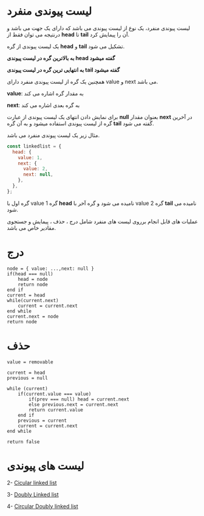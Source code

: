 # لیست پیوندی منفرد

لیست پیوندی منفرد، یک نوع از لیست پیوندی می باشد که دارای یک جهت می باشد و درنتیجه می توان فقط از **head** تا **tail** آن را پیمایش کرد.

یک لیست پیوندی از گره **head** و **tail** تشکیل می شود.

**به بالاترین گره در لیست پیوندی head گفته میشود**

**به انتهایی ترین گره در لیست پیوندی tail گفته میشود**


همچنین یک گره از لیست پیوندی منفرد دارای value و next می باشد.

**value**: به مقدار گره اشاره می کند

**next**: به گره بعدی اشاره می کند

برای نمایش دادن انتهای یک لیست پیوندی از عبارت **null** بعنوان مقدار **next** در آخرین گره از لیست پیوندی استفاده میشود و به آن گره **tail** گفته می شود.

مثال زیر یک لیست پیوندی منفرد می باشد.

```javascript
const linkedlist = {
  head: {
    value: 1,
    next: {
      value: 2,
      next: null,
    },
  },
};
```
گره اول با value 1 گره **head** نامیده می شود و گره آخر با value 2 گره **tail** نامیده می شود.

عملیات های قابل انجام برروی لیست های منفرد شامل درج ، حذف ، پیمایش و جستجوی مقادیر خاص می باشد.


# درج
```
node = { value: ...,next: null }
if(head === null)
    head = node
    return node
end if
current = head
while(current.next)
    current = current.next
end while
current.next = node
return node
```

# حذف
```
value = removable

current = head
previous = null

while (current)
    if(current.value === value)
        if(prev === null) head = current.next
        else previous.next = current.next
        return current.value
    end if
    previous = current
    current = current.next
end while

return false
```


# لیست های پیوندی

2- [Cicular linked list](https://github.com/mmdzov/data-structure/blob/main/src/2.Linked-List/2_2.Circular-Linked-List/FA-README.md)

3- [Doubly Linked list](https://github.com/mmdzov/data-structure/blob/main/src/2.Linked-List/2_3.Doubly-Linked-List/FA-README.md)

4- [Circular Doubly linked list](https://github.com/mmdzov/data-structure/blob/main/src/2.Linked-List/2_4.Circular-Doubly-Linked-List/FA-README.md)

